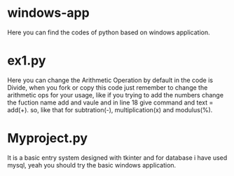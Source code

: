 # windows-app
 Here you can find the codes of python based on windows application.
# ex1.py
 Here you can change the Arithmetic Operation by default in the code is Divide, when you fork or copy this code just remember to change the arithmetic ops for your usage, like if you trying to add the numbers change the fuction name add and vaule and in line 18 give command and text = add(+). so, like that for subtration(-), multiplication(x) and modulus(%).

# Myproject.py
 It is a basic entry system designed with tkinter and for database i have used mysql, yeah you should try the basic windows application.
